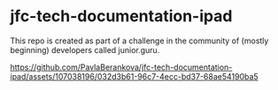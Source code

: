 # jfc-tech-documentation-ipad

This repo is created as part of a challenge in the community of (mostly beginning) developers called junior.guru.

https://github.com/PavlaBerankova/jfc-tech-documentation-ipad/assets/107038196/032d3b61-96c7-4ecc-bd37-68ae54190ba5


